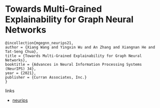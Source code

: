 # Towards Multi-Grained Explainability for Graph Neural Networks

```
@incollection{mgegnn_neurips21,
author = {Xiang Wang and Yingxin Wu and An Zhang and Xiangnan He and Tat-Seng Chua},
title = {Towards Multi-Grained Explainability for Graph Neural Networks},
booktitle = {Advances in Neural Information Processing Systems (NeurIPS) 34},
year = {2021},
publisher = {Curran Associates, Inc.}
}
```

links
- [neurips](https://neurips.cc/Conferences/2021/ScheduleMultitrack?event=28517)
